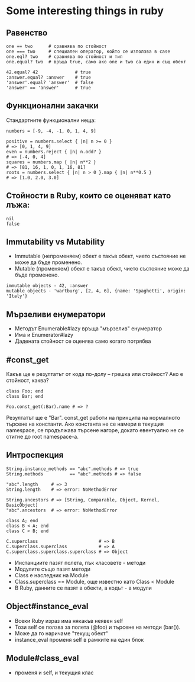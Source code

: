 # Some interesting things in ruby

## Равенство
```
one == two      # сравнява по стойност
one === two     # специален оператор, който се използва в case
one.eql? two    # сравнява по стойност и тип
one.equal? two  # връща true, само ако one и two са един и същ обект
```

```
42.equal? 42              # true
:answer.equal? :answer    # true
'answer'.equal? 'answer'  # false
'answer' == 'answer'      # true
```

## Функционални закачки
Стандартните функционални неща:
```
numbers = [-9, -4, -1, 0, 1, 4, 9]

positive = numbers.select { |n| n >= 0 }
# => [0, 1, 4, 9]
even = numbers.reject { |n| n.odd? }
# => [-4, 0, 4]
squares = numbers.map { |n| n**2 }
# => [81, 16, 1, 0, 1, 16, 81]
roots = numbers.select { |n| n > 0 }.map { |n| n**0.5 }
# => [1.0, 2.0, 3.0]
```

## Стойности в Ruby, които се оценяват като лъжа:
```
nil
false
```

## Immutability vs Mutability
* Immutable (непроменяем) обект е такъв обект, чието състояние не може да бъде променено.
* Mutable (променяем) обект е такъв обект, чието състояние може да бъде променено.
```
immutable objects - 42, :answer
mutable objects - 'wartburg', [2, 4, 6], {name: 'Spaghetti', origin: 'Italy'}
```

## Мързеливи енумератори
* Методът Enumerable#lazy връща "мързелив" енумератор
* Има и Enumerator#lazy
* Дадената стойност се оценява само когато потрябва

## #const_get
Какъв ще е резултатът от кода по-долу – грешка или стойност? Ако е стойност, каква?
```
class Foo; end
class Bar; end

Foo.const_get(:Bar).name # => ?
```
Резултатът ще е "Bar". const_get работи на принципа на нормалното търсене на константи. Ако константа не се намери в текущия namespace, се продължава търсене нагоре, докато евентуално не се стигне до root namespace-а.

## Интроспекция
```
String.instance_methods == "abc".methods # => true
String.methods          == "abc".methods # => false

"abc".length     # => 3
String.length    # => error: NoMethodError

String.ancestors # => [String, Comparable, Object, Kernel, BasicObject]
"abc".ancestors  # => error: NoMethodError
```

```
class A; end
class B < A; end
class C < B; end

C.superclass                       # => B
C.superclass.superclass            # => A
C.superclass.superclass.superclass # => Object
```
* Инстанциите пазят полета, пък класовете - методи
* Mодулите също пазят методи
* Class е наследник на Module
* Class.superclass == Module, oще известно като Class < Module
* В Ruby, данните се пазят в обекти, а кодът - в модули

## Object#instance_eval
* Всеки Ruby израз има някакъв неявен self
* Този self се ползва за полета (@foo) и търсене на методи (bar()).
* Може да го наричаме "текущ обект"
* instance_eval променя self в рамките на един блок

## Module#class_eval
* променя и self, и текущия клас
